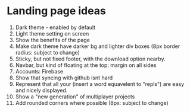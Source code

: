 # Landing page ideas

1. Dark theme - enabled by default
2. Light theme setting on screen
3. Show the benefits of the page
4. Make dark theme have darker bg and lighter div boxes (8px border radius: subject to change)
5. Sticky, but not fixed footer, with the download option nearby.
6. Navbar, but kind of floating at the top: margin on all sides
7. Accounts: Firebase
8. Show that syncing with github isnt hard
9. Represent that all your (insert a word equavelent to "repls") are easy and nicely displayed.
10. Show a "new generation" of multiplayer projects
11. Add rounded corners where possible (8px: subject to change)